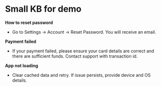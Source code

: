 # Small KB for demo

**How to reset password**
- Go to Settings -> Account -> Reset Password. You will receive an email.

**Payment failed**
- If your payment failed, please ensure your card details are correct and there are sufficient funds. Contact support with transaction id.

**App not loading**
- Clear cached data and retry. If issue persists, provide device and OS details.

